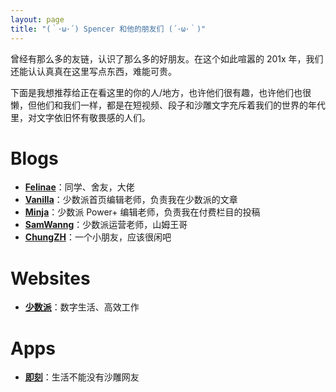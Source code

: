```yaml
---
layout: page
title: "(｀･ω･´) Spencer 和他的朋友们 (´･ω･｀)"
---
```


曾经有那么多的友链，认识了那么多的好朋友。在这个如此喧嚣的 201x 年，我们还能认认真真在这里写点东西，难能可贵。

下面是我想推荐给正在看这里的你的人/地方，也许他们很有趣，也许他们也很懒，但他们和我们一样，都是在短视频、段子和沙雕文字充斥着我们的世界的年代里，对文字依旧怀有敬畏感的人们。

# Blogs

- **[Felinae](https://code.felinae98.cn)**：同学、舍友，大佬
- **[Vanilla](https://sspai.com/user/666443/posts)**：少数派首页编辑老师，负责我在少数派的文章
- **[Minja](https://sspai.com/user/731139/posts)**：少数派 Power+ 编辑老师，负责我在付费栏目的投稿
- **[SamWanng](https://samwanng.com)**：少数派运营老师，山姆王哥
- **[ChungZH](https://chungzh.cn)**：一个小朋友，应该很闲吧

# Websites

- **[少数派](https://sspai.com)**：数字生活、高效工作

# Apps

- **[即刻](https://ruguoapp.com)**：生活不能没有沙雕网友
